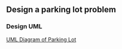 ## Design a parking lot problem

### Design UML
[UML Diagram of Parking Lot](https://i.imgur.com/5SJqVLo.png)
